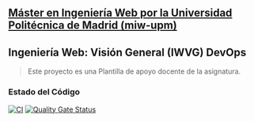 ## [Máster en Ingeniería Web por la Universidad Politécnica de Madrid (miw-upm)](http://miw.etsisi.upm.es)
## Ingeniería Web: Visión General (IWVG) DevOps
> Este proyecto es una Plantilla de apoyo docente de la asignatura.

### Estado del Código
[![CI](https://github.com/joralvmel/iwvg-devops-alvarez-jorge/actions/workflows/ci.yml/badge.svg)](https://github.com/joralvmel/iwvg-devops-alvarez-jorge/actions/workflows/ci.yml)
[![Quality Gate Status](https://sonarcloud.io/api/project_badges/measure?project=iwvg-devops-alvarez-jorge&metric=alert_status)](https://sonarcloud.io/summary/new_code?id=iwvg-devops-alvarez-jorge)
